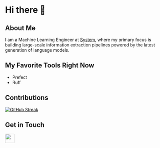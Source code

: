 # Hi there 👋

## About Me
I am a Machine Learning Engineer at [System](https://www.system.com), where my primary focus is building large-scale information extraction pipelines powered by the latest generation of language models.

## My Favorite Tools Right Now
- Prefect
- Ruff


## Contributions
[![GitHub Streak](https://streak-stats.demolab.com/?user=naingthet&theme=dark)](https://git.io/streak-stats)


## Get in Touch
<p align='left'>
<!-- <a href="https://naingthet.github.io/"><img height="30" src="https://img.shields.io/badge/Portfolio-%230077B5.svg?style=for-the-badge&logoColor=white"></a>&nbsp;&nbsp; -->
<a href="https://www.linkedin.com/in/thet-naing/"><img height="30" src="https://img.shields.io/badge/linkedin-%230077B5.svg?style=for-the-badge&logo=linkedin&logoColor=white"></a>&nbsp;&nbsp;
</p>
